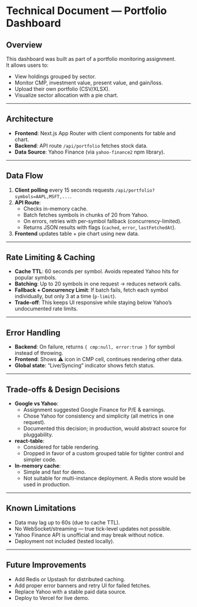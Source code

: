 # Technical Document — Portfolio Dashboard

## Overview
This dashboard was built as part of a portfolio monitoring assignment.  
It allows users to:
- View holdings grouped by sector.
- Monitor CMP, investment value, present value, and gain/loss.
- Upload their own portfolio (CSV/XLSX).
- Visualize sector allocation with a pie chart.

---

## Architecture
- **Frontend**: Next.js App Router with client components for table and chart.  
- **Backend**: API route `/api/portfolio` fetches stock data.  
- **Data Source**: Yahoo Finance (via `yahoo-finance2` npm library).  

---

## Data Flow
1. **Client polling** every 15 seconds requests `/api/portfolio?symbols=AAPL,MSFT,...`.  
2. **API Route**:
   - Checks in-memory cache.  
   - Batch fetches symbols in chunks of 20 from Yahoo.  
   - On errors, retries with per-symbol fallback (concurrency-limited).  
   - Returns JSON results with flags (`cached`, `error`, `lastFetchedAt`).  
3. **Frontend** updates table + pie chart using new data.

---

## Rate Limiting & Caching
- **Cache TTL**: 60 seconds per symbol. Avoids repeated Yahoo hits for popular symbols.  
- **Batching**: Up to 20 symbols in one request → reduces network calls.  
- **Fallback + Concurrency Limit**: If batch fails, fetch each symbol individually, but only 3 at a time (`p-limit`).  
- **Trade-off**: This keeps UI responsive while staying below Yahoo’s undocumented rate limits.

---

## Error Handling
- **Backend**: On failure, returns `{ cmp:null, error:true }` for symbol instead of throwing.  
- **Frontend**: Shows ⚠ icon in CMP cell, continues rendering other data.  
- **Global state**: “Live/Syncing” indicator shows fetch status.  

---

## Trade-offs & Design Decisions
- **Google vs Yahoo**:  
  - Assignment suggested Google Finance for P/E & earnings.  
  - Chose Yahoo for consistency and simplicity (all metrics in one request).  
  - Documented this decision; in production, would abstract source for pluggability.
- **react-table**:  
  - Considered for table rendering.  
  - Dropped in favor of a custom grouped table for tighter control and simpler code.  
- **In-memory cache**:  
  - Simple and fast for demo.  
  - Not suitable for multi-instance deployment. A Redis store would be used in production.  

---

## Known Limitations
- Data may lag up to 60s (due to cache TTL).  
- No WebSocket/streaming — true tick-level updates not possible.  
- Yahoo Finance API is unofficial and may break without notice.  
- Deployment not included (tested locally).  

---

## Future Improvements
- Add Redis or Upstash for distributed caching.  
- Add proper error banners and retry UI for failed fetches.  
- Replace Yahoo with a stable paid data source.  
- Deploy to Vercel for live demo.  
